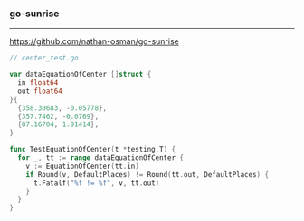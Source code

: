 ### go-sunrise
---
https://github.com/nathan-osman/go-sunrise

```go
// center_test.go

var dataEquationOfCenter []struct {
  in float64
  out float64
}{
  {358.30683, -0.05778},
  {357.7462, -0.0769},
  {87.16704, 1.91414},
}

func TestEquationOfCenter(t *testing.T) {
  for _, tt := range dataEquationOfCenter {
    v := EquationOfCenter(tt.in)
    if Round(v, DefaultPlaces) != Round(tt.out, DefaultPlaces) {
      t.Fatalf("%f != %f", v, tt.out)
    }
  }
}
```

```
```

```
```


